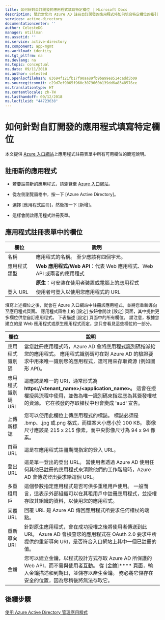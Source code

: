 ```yaml
---
title: 如何針對自訂開發的應用程式填寫特定欄位 | Microsoft Docs
description: 關於當您向 Azure AD 註冊自訂開發的應用程式時如何填寫特定欄位的指引
services: active-directory
documentationcenter: ''
author: CelesteDG
manager: mtillman
ms.assetid: ''
ms.service: active-directory
ms.component: app-mgmt
ms.workload: identity
ms.tgt_pltfrm: na
ms.devlang: na
ms.topic: conceptual
ms.date: 09/11/2018
ms.author: celested
ms.openlocfilehash: 83694f121fb17f90aa89fb9ba99e8514cadd5b09
ms.sourcegitcommit: c29d7ef9065f960c3079660b139dd6a8348576ce
ms.translationtype: HT
ms.contentlocale: zh-TW
ms.lasthandoff: 09/12/2018
ms.locfileid: "44723638"
---
```

# <a name="how-to-fill-out-specific-fields-for-a-custom-developed-application"></a>如何針對自訂開發的應用程式填寫特定欄位

本文提供 [Azure 入口網站](https://portal.azure.com)上應用程式註冊表單中所有可用欄位的簡短說明。

## <a name="register-a-new-application"></a>註冊新的應用程式

-   若要註冊新的應用程式，請瀏覽至 [Azure 入口網站](https://portal.azure.com)。

-   從左側瀏覽窗格中，按一下 [Azure Active Directory]。

-   選擇 [應用程式註冊]，然後按一下 [新增]。

-   這樣會開啟應用程式註冊表單。

## <a name="fields-in-the-application-registration-form"></a>應用程式註冊表單中的欄位


| 欄位            | 說明                                                                              |
|------------------|------------------------------------------------------------------------------------------|
| 名稱             | 應用程式的名稱。 至少應該有四個字元。                |
| 應用程式類型 | **Web 應用程式/Web API**：代表 Web 應用程式、Web API 或兩者的應用程式 
| |**原生**：可安裝在使用者裝置或電腦上的應用程式           |
| 登入 URL      | 使用者可登入以使用您應用程式的 URL                                  |

填寫上述欄位之後，就會在 Azure 入口網站中註冊該應用程式，並將您重新導向至應用程式頁面。 應用程式窗格上的 [設定] 按鈕會開啟 [設定] 頁面，其中提供更多欄位供您自訂應用程式。 下表描述 [設定] 頁面中的所有欄位。 請注意，根據您建立的是 Web 應用程式或原生應用程式而定，您只會看見這些欄位的一部分。

| 欄位           | 說明                                                                                                                                                                                                                                                                                                     |
|-----------------|-----------------------------------------------------------------------------------------------------------------------------------------------------------------------------------------------------------------------------------------------------------------------------------------------------------------|
| 應用程式識別碼  | 當您註冊應用程式時，Azure AD 會將應用程式識別碼指派給您的應用程式。 應用程式識別碼可在對 Azure AD 的驗證要求中用來唯一識別您的應用程式，還可用來存取資源 (例如圖形 API)。                                                          |
| 應用程式識別碼 URI      | 這應該是唯一的 URI，通常形式為 **https://&lt;tenant\_name&gt;/&lt;application\_name&gt;。** 這會在授權授與流程中使用，並做為唯一識別碼來指定應為其簽發權杖的資源。 它在核發的存取權杖中也會變成 'aud' 宣告。 |
| 上傳新標誌 | 您可以使用此欄位上傳應用程式的標誌。 標誌必須是 .bmp、.jpg 或.png 格式，而檔案大小應小於 100 KB。 影像尺寸應該是 215 x 215 像素，而中央影像尺寸為 94 x 94 像素。                                                       |
| 首頁 URL   | 這是在應用程式註冊期間指定的登入 URL。                                                                                                                                                                                                                                              |
| 登出 URL      | 這是單一登出的登出 URL。 當使用者透過 Azure AD 使用任何其他已註冊的應用程式來清除他們的工作階段時，Azure AD 會傳送登出要求給這個 URL。                                                                                                                                       |
| 多重租用戶  | 這個參數指定應用程式是否可供多重租用戶使用。 一般而言，這表示外部組織可以在其租用戶中註冊應用程式，並授權存取其組織的資料，以使用您的應用程式。                                                                   |
| 回覆 URL      | 回覆 URL 是 Azure AD 傳回應用程式所要求任何權杖的端點。                                                                                                                                                                                                          |
| 重新導向 URI   | 針對原生應用程式，會在成功授權之後將使用者傳送到此 URI。 Azure AD 會檢查您的應用程式在 OAuth 2.0 要求中所提供的重新導向 URI，是否符合入口網站上其中一個已註冊的值。                                                            |
| 金鑰            | 您可以建立金鑰，以程式設計方式存取 Azure AD 所保護的 Web API，而不需與使用者互動。 從 [金鑰]\*\*\*\* 頁面，輸入金鑰描述和到期日，並儲存以產生金鑰。 務必將它儲存在安全的位置，因為您稍後將無法存取它。             |

## <a name="next-steps"></a>後續步驟
[使用 Azure Active Directory 管理應用程式](../manage-apps/what-is-application-management.md)
